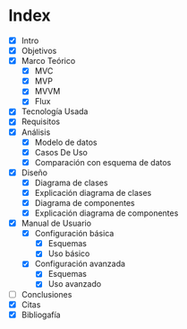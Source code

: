 # Index

- [x] Intro
- [x] Objetivos
- [x] Marco Teórico
  - [x] MVC
  - [x] MVP
  - [x] MVVM
  - [x] Flux
- [x] Tecnología Usada
- [x] Requisitos
- [x] Análisis
  - [x] Modelo de datos
  - [x] Casos De Uso
  - [x] Comparación con esquema de datos
- [x] Diseño
  - [x] Diagrama de clases
  - [x] Explicación diagrama de clases
  - [x] Diagrama de componentes
  - [x] Explicación diagrama de componentes
- [x] Manual de Usuario
  - [x] Configuración básica
    - [x] Esquemas
    - [x] Uso básico
  - [x] Configuración avanzada
    - [x] Esquemas
    - [x] Uso avanzado
- [ ] Conclusiones
- [x] Citas
- [x] Bibliogafía